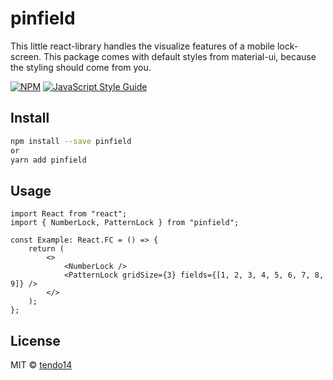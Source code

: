 # pinfield

This little react-library handles the visualize features of a mobile lock-screen.
This package comes with default styles from material-ui, because the styling should come from you.

[![NPM](https://img.shields.io/npm/v/pinfield.svg)](https://www.npmjs.com/package/pinfield) [![JavaScript Style Guide](https://img.shields.io/badge/code_style-standard-brightgreen.svg)](https://standardjs.com)

## Install

```bash
npm install --save pinfield
or
yarn add pinfield
```

## Usage

```tsx
import React from "react";
import { NumberLock, PatternLock } from "pinfield";

const Example: React.FC = () => {
	return (
		<>
			<NumberLock />
			<PatternLock gridSize={3} fields={[1, 2, 3, 4, 5, 6, 7, 8, 9]} />
		</>
	);
};
```

## License

MIT © [tendo14](https://github.com/tendo14)
